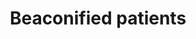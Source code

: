 ---
hackday: "17-manchester"
title: "Beaconified patients"
summary: "Beacon location push notification to patients in NHS specific location to sign up for online services and set data sharing preferences. Could be used in future for health promotion, seasonal campaigns etc."
team:
  - "@comparesoftware"
  - "@amcunningham"
  - "@patientonline1"
  - "@drpaulatkinson"
  - "@jharringtonnhs"
  - "@blu3id"
links:
  website: "https://creator.ionic.io/share/fa98d62049d2"
---